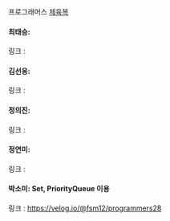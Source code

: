 프로그래머스 [체육복](https://school.programmers.co.kr/learn/courses/30/lessons/42862)<br>

#### 최태승: 
링크 : 

#### 김선웅: 
링크 :

#### 정의진:
링크 : 

#### 정연미: 
링크 : 

#### 박소미: Set, PriorityQueue 이용
링크 : https://velog.io/@fsm12/programmers28
